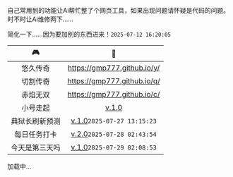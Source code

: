 <!-- 载入 footer 样式 -->
<link rel="stylesheet" href="/footer.css" />
<!-- 载入 footer 样式 -->

自己常用到的功能让Ai帮忙整了个网页工具，如果出现问题请怀疑是代码的问题。时不时让Ai维修两下……

简化一下……因为要加别的东西进来！`2025-07-12 16:20:05`

|🎮|🔗|
|:---:|:---:|
|悠久传奇|<https://gmp777.github.io/y/>|
|切割传奇|<https://gmp777.github.io/q/>|
|赤焰无双|<https://gmp777.github.io/c/>|
|小号走起|[v.1.0](/x.html)|
|典狱长刷新预测|[v.1.0](https://gmp777.github.io/boss.html)`2025-07-27 13:15:23`|
|每日任务打卡|[v.2.0](https://gmp777.github.io/todo.html)`2025-07-28 02:43:54`|
|今天是第三天吗|[v.1.0](https://gmp777.github.io/d.html)`2025-07-29 02:08:53`|

  <!-- Footer -->
  <div class="footer-wrapper">
    <footer id="footer-container">加载中...</footer>
  </div>
  <script src="/load-footer.js"></script>
<!-- footer -->
